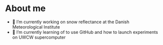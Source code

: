 # About me


- 🔭 I’m currently working on snow reflectance at the Danish Meteorological Institute
- 🌱 I’m currently learning of to use GitHub and how to launch experiments on UWCW supercomputer

